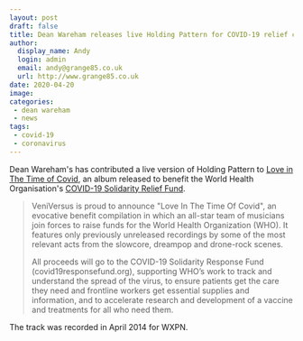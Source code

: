 ```yaml
---
layout: post
draft: false
title: Dean Wareham releases live Holding Pattern for COVID-19 relief compilation
author: 
  display_name: Andy
  login: admin
  email: andy@grange85.co.uk
  url: http://www.grange85.co.uk
date: 2020-04-20
image: 
categories:
 - dean wareham
 - news
tags:
 - covid-19
 - coronavirus
---
```

Dean Wareham's has contributed a live version of Holding Pattern to [Love in The Time of Covid](https://veniversus.bandcamp.com/album/love-in-the-time-of-covid), an album released to benefit the World Health Organisation's [COVID-19 Solidarity Relief Fund](https://www.who.int/emergencies/diseases/novel-coronavirus-2019/donate).

> VeniVersus is proud to announce "Love In The Time Of Covid", an evocative benefit compilation in which an all-star team of musicians join forces to raise funds for the World Health Organization (WHO). It features only previously unreleased recordings by some of the most relevant acts from the slowcore, dreampop and drone-rock scenes.
> 
> All proceeds will go to the COVID-19 Solidarity Response Fund (covid19responsefund.org), supporting WHO’s work to track and understand the spread of the virus, to ensure patients get the care they need and frontline workers get essential supplies and information, and to accelerate research and development of a vaccine and treatments for all who need them.


The track was recorded in April 2014 for WXPN.

